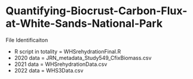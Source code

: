 # Quantifying-Biocrust-Carbon-Flux-at-White-Sands-National-Park

File Identificaiton
- R script in totality = WHSrehydrationFinal.R
- 2020 data = JRN_metadata_Study549_CfixBiomass.csv
- 2021 data = WHSrehydrationData.csv
- 2022 data = WHS3Data.csv 

